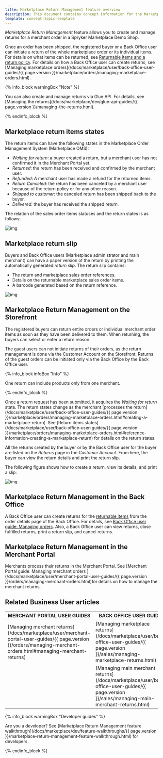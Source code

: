 ```yaml
---
title: Marketplace Return Management feature overview
description: This document contains concept information for the Marketplace Return Management feature.
template: concept-topic-template
---
```


*Marketplace Return Management* feature allows you to create and manage returns for a merchant order in a Spryker Marketplace Demo Shop.

Once an order has been shipped, the registered buyer or a Back Office user can initiate a return of the whole marketplace order or its individual items. For details on what items can be returned, see [Returnable items and a return policy](https://documentation.spryker.com/docs/return-management-feature-overview#returnable-items-and-a-return-policy). For details on how a Back Office user can create returns, see [Managing marketplace orders](/docs/marketplace/user/back-office-user-guides/{{ page.version }}/marketplace/orders/managing-marketplace-orders.html).


{% info_block warningBox "Note" %}

You can also create and manage returns via Glue API. For details, see [Managing the returns](/docs/marketplace/dev/glue-api-guides/{{ page.version }}/managing-the-returns.html).

{% endinfo_block %}


## Marketplace return items states

The return items can have the following states in the Marketplace Order Management System (Marketplace OMS):

- *Waiting for return*: a buyer created a return, but a merchant user has not confirmed it in the Merchant Portal yet.
- *Returned*: the return has been received and confirmed by the merchant user.
- *Refunded*: A merchant user has made a refund for the returned items.
- *Return Canceled*: the return has been canceled by a merchant user because of the return policy or for any other reason.
- *Shipped to customer*: the canceled return has been shipped back to the buyer.
- *Delivered*: the buyer has received the shipped return.

The relation of the sales order items statuses and the return states is as follows:

![img](https://spryker.s3.eu-central-1.amazonaws.com/docs/Marketplace/user+guides/Features/Marketplace+Return+Management/marketplace-merchant-return-process.png)

## Marketplace return slip

Buyers and Back Office users (Marketplace administrator and main merchant) can have a paper version of the return by printing the automatically generated *return slip*. The return slip contains:

- The return and marketplace sales order references. 
- Details on the returnable marketplace sales order items.
- A barcode generated based on the return reference.

![img](https://spryker.s3.eu-central-1.amazonaws.com/docs/Marketplace/user+guides/Features/Marketplace+Return+Management/marketplace-return-slip.png)

 

## Marketplace Return Management on the Storefront

The registered buyers can return entire orders or individual merchant order items as soon as they have been delivered to them. When returning, the buyers can select or enter a return reason.

The guest users can not initiate returns of their orders, as the return management is done via the Customer Account on the Storefront. Returns of the guest orders can be initiated only via the Back Office by the Back Office user.

{% info_block infoBox "Info" %}

One return can include products only from one merchant.

{% endinfo_block %}

Once a return request has been submitted, it acquires the *Waiting for return* state. The return states change as the merchant [processes the return](/docs/marketplace/user/back-office-user-guides/{{ page.version }}/marketplace/orders/managing-marketplace-orders.html#creating-a-marketplace-return). See [Return items states](/docs/marketplace/user/back-office-user-guides/{{ page.version }}/marketplace/orders/managing-marketplace-orders.html#reference-information-creating-a-marketplace-return) for details on the return states.

All the returns created by the buyer or by the Back Office user for the buyer are listed on the *Returns* page in the *Customer Account*. From here, the buyer can view the return details and print the return slip.

The following figure shows how to create a return, view its details, and print a slip:

![img](https://spryker.s3.eu-central-1.amazonaws.com/docs/Marketplace/user+guides/Features/Marketplace+Return+Management/create-a-return-marketplace.gif)

## Marketplace Return Management in the Back Office

A Back Office user can create returns for the [returnable items](https://documentation.spryker.com/docs#returnable-items-and-a-return-policy) from the order details page of the Back Office. For details, see [Back Office user guide: Managing orders](https://documentation.spryker.com/docs/managing-orders). Also, a Back Office user can view returns, close fulfilled returns, print a return slip, and cancel returns.

## Marketplace Return Management in the Merchant Portal

Merchants process their returns in the Merchant Portal. See [Merchant Portal guide: Managing merchant orders ](/docs/marketplace/user/merchant-portal-user-guides/{{ page.version }}/orders/managing-merchant-orders.html)for details on how to manage the merchant returns.



## Related Business User articles

| MERCHANT PORTAL USER GUIDES                                  | BACK OFFICE USER GUIDES                                      |
| ------------------------------------------------------------ | ------------------------------------------------------------ |
| [Managing merchant returns](/docs/marketplace/user/merchant-portal-user-guides/{{ page.version }}/orders/managing-merchant-orders.html#managing-merchant-returns) | [Managing marketplace returns](/docs/marketplace/user/back-office-user-guides/{{ page.version }}/sales/managing-marketplace-returns.html) |
|                                                              | [Managing main merchant returns](/docs/marketplace/user/back-office-user-guides/{{ page.version }}/sales/managing-main-merchant-returns.html) |

{% info_block warningBox "Developer guides" %}

Are you a developer? See [Marketplace Return Management feature walkthrough](/docs/marketplace/dev/feature-walkthroughs/{{ page.version }}/marketplace-return-management-feature-walkthrough.html) for developers.

{% endinfo_block %}